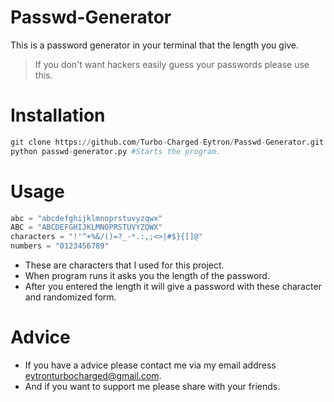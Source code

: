 # Passwd-Generator
This is a password generator in your terminal that the length you give.<br>
> If you don't want hackers easily guess your passwords please use this.

# Installation
```python
git clone https://github.com/Turbo-Charged-Eytron/Passwd-Generator.git
python passwd-generator.py #Starts the program.
```
# Usage
```python
abc = "abcdefghijklmnoprstuvyzqwx"
ABC = "ABCDEFGHIJKLMNOPRSTUVYZQWX"
characters = "!'^+%&/()=?_-*.:,;<>|#$}{[]@"
numbers = "0123456789"
```
- These are characters that I used for this project.
- When program runs it asks you the length of the password.<br>
- After you entered the length it will give a password with these character and randomized form.<br>

# Advice
- If you have a advice please contact me via my email address eytronturbocharged@gmail.com.<br>
- And if you want to support me please share with your friends.<br>

